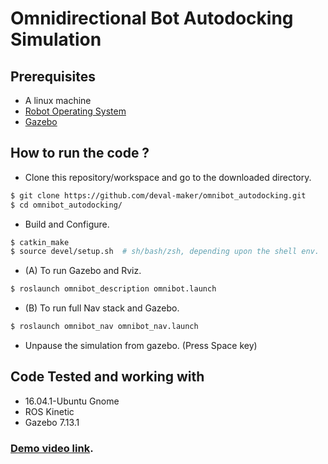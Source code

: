# Omnidirectional Bot Autodocking Simulation

## Prerequisites
 
* A linux machine 
* [Robot Operating System](http://www.ros.org)
* [Gazebo](http://gazebosim.org)


## How to run the code ?

- Clone this repository/workspace and go to the downloaded directory.

```sh
$ git clone https://github.com/deval-maker/omnibot_autodocking.git
$ cd omnibot_autodocking/
```

- Build and Configure.

```sh
$ catkin_make
$ source devel/setup.sh  # sh/bash/zsh, depending upon the shell env.
```

- (A) To run Gazebo and Rviz.

```sh
$ roslaunch omnibot_description omnibot.launch
```

- (B) To run full Nav stack and Gazebo.

```sh
$ roslaunch omnibot_nav omnibot_nav.launch
```
- Unpause the simulation from gazebo. (Press Space key)


## Code Tested and working with 

* 16.04.1-Ubuntu Gnome
* ROS Kinetic
* Gazebo 7.13.1 
 
### [Demo video link](https://www.youtube.com/watch?v=WDER8uoheyc).
